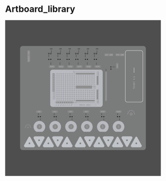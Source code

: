 # Artboard_library

![Drag Racing](https://github.com/frmurgia/Artboard_library/blob/master/arboard_board-01.png?raw=true)
